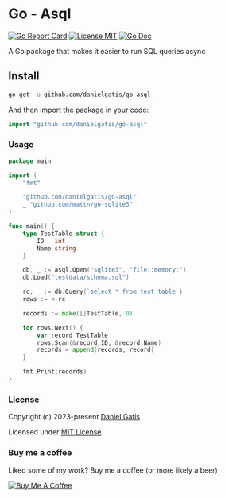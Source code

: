 # Go - Asql

[![Go Report Card](https://goreportcard.com/badge/github.com/danielgatis/go-asql?style=flat-square)](https://goreportcard.com/report/github.com/danielgatis/go-asql)
[![License MIT](https://img.shields.io/badge/license-MIT-blue.svg)](https://raw.githubusercontent.com/danielgatis/go-asql/master/LICENSE)
[![Go Doc](https://img.shields.io/badge/godoc-reference-blue.svg?style=flat-square)](https://godoc.org/github.com/danielgatis/go-asql)

A Go package that makes it easier to run SQL queries async

## Install

```bash
go get -u github.com/danielgatis/go-asql
```

And then import the package in your code:

```go
import "github.com/danielgatis/go-asql"
```

### Usage


```go
package main

import (
	"fmt"

	"github.com/danielgatis/go-asql"
	_ "github.com/mattn/go-sqlite3"
)

func main() {
	type TestTable struct {
		ID   int
		Name string
	}

	db, _ := asql.Open("sqlite3", "file::memory:")
	db.Load("testdata/schema.sql")

	rc, _ := db.Query(`select * from test_table`)
	rows := <-rc

	records := make([]TestTable, 0)

	for rows.Next() {
		var record TestTable
		rows.Scan(&record.ID, &record.Name)
		records = append(records, record)
	}

	fmt.Print(records)
}
```

### License

Copyright (c) 2023-present [Daniel Gatis](https://github.com/danielgatis)

Licensed under [MIT License](./LICENSE)

### Buy me a coffee

Liked some of my work? Buy me a coffee (or more likely a beer)

<a href="https://www.buymeacoffee.com/danielgatis" target="_blank"><img src="https://bmc-cdn.nyc3.digitaloceanspaces.com/BMC-button-images/custom_images/orange_img.png" alt="Buy Me A Coffee" style="height: auto !important;width: auto !important;"></a>
